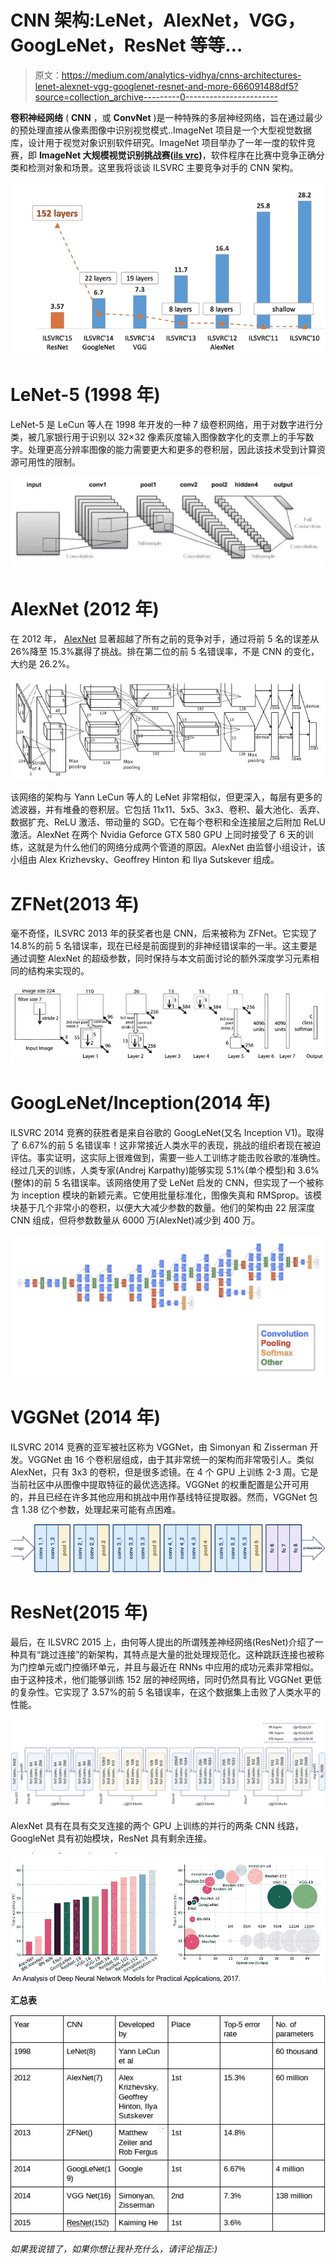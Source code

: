 # CNN 架构:LeNet，AlexNet，VGG，GoogLeNet，ResNet 等等…

> 原文：<https://medium.com/analytics-vidhya/cnns-architectures-lenet-alexnet-vgg-googlenet-resnet-and-more-666091488df5?source=collection_archive---------0----------------------->

**卷积神经网络** ( **CNN** ，或 **ConvNet** )是一种特殊的多层神经网络，旨在通过最少的预处理直接从像素图像中识别视觉模式..ImageNet 项目是一个大型视觉数据库，设计用于视觉对象识别软件研究。ImageNet 项目举办了一年一度的软件竞赛，即 **ImageNet 大规模视觉识别挑战赛(**[**ils vrc**](https://en.wikipedia.org/wiki/ImageNet#ImageNet_Challenge)**)**，软件程序在比赛中竞争正确分类和检测对象和场景。这里我将谈谈 ILSVRC 主要竞争对手的 CNN 架构。

![](img/b27d6c3ccb6bbbc8234acc08980510bf.png)

# LeNet-5 (1998 年)

LeNet-5 是 LeCun 等人在 1998 年开发的一种 7 级卷积网络，用于对数字进行分类，被几家银行用于识别以 32×32 像素灰度输入图像数字化的支票上的手写数字。处理更高分辨率图像的能力需要更大和更多的卷积层，因此该技术受到计算资源可用性的限制。

![](img/f259fc23002070786a6c3a4e1f5cc4c8.png)

# AlexNet (2012 年)

在 2012 年， [AlexNet](https://papers.nips.cc/paper/4824-imagenet-classification-with-deep-convolutional-neural-networks.pdf) 显著超越了所有之前的竞争对手，通过将前 5 名的误差从 26%降至 15.3%赢得了挑战。排在第二位的前 5 名错误率，不是 CNN 的变化，大约是 26.2%。

![](img/3a253b072b3c2a8d03ff36ec570a6027.png)

该网络的架构与 Yann LeCun 等人的 LeNet 非常相似，但更深入，每层有更多的滤波器，并有堆叠的卷积层。它包括 11x11、5x5、3x3、卷积、最大池化、丢弃、数据扩充、ReLU 激活、带动量的 SGD。它在每个卷积和全连接层之后附加 ReLU 激活。AlexNet 在两个 Nvidia Geforce GTX 580 GPU 上同时接受了 6 天的训练，这就是为什么他们的网络分成两个管道的原因。AlexNet 由监督小组设计，该小组由 Alex Krizhevsky、Geoffrey Hinton 和 Ilya Sutskever 组成。

# ZFNet(2013 年)

毫不奇怪，ILSVRC 2013 年的获奖者也是 CNN，后来被称为 ZFNet。它实现了 14.8%的前 5 名错误率，现在已经是前面提到的非神经错误率的一半。这主要是通过调整 AlexNet 的超级参数，同时保持与本文前面讨论的额外深度学习元素相同的结构来实现的。

![](img/c618d86e42d6c509654875d94bbc6939.png)

# GoogLeNet/Inception(2014 年)

ILSVRC 2014 竞赛的获胜者是来自谷歌的 GoogLeNet(又名 Inception V1)。取得了 6.67%的前 5 名错误率！这非常接近人类水平的表现，挑战的组织者现在被迫评估。事实证明，这实际上很难做到，需要一些人工训练才能击败谷歌的准确性。经过几天的训练，人类专家(Andrej Karpathy)能够实现 5.1%(单个模型)和 3.6%(整体)的前 5 名错误率。该网络使用了受 LeNet 启发的 CNN，但实现了一个被称为 inception 模块的新颖元素。它使用批量标准化，图像失真和 RMSprop。该模块基于几个非常小的卷积，以便大大减少参数的数量。他们的架构由 22 层深度 CNN 组成，但将参数数量从 6000 万(AlexNet)减少到 400 万。

![](img/369bc1c997a4bef2712f8369f33e7b58.png)

# VGGNet (2014 年)

ILSVRC 2014 竞赛的亚军被社区称为 VGGNet，由 Simonyan 和 Zisserman 开发。VGGNet 由 16 个卷积层组成，由于其非常统一的架构而非常吸引人。类似 AlexNet，只有 3x3 的卷积，但是很多滤镜。在 4 个 GPU 上训练 2-3 周。它是当前社区中从图像中提取特征的最优选选择。VGGNet 的权重配置是公开可用的，并且已经在许多其他应用和挑战中用作基线特征提取器。然而，VGGNet 包含 1.38 亿个参数，处理起来可能有点困难。

![](img/b124202fead2c757aba935728a2aea93.png)

# ResNet(2015 年)

最后，在 ILSVRC 2015 上，由何等人提出的所谓残差神经网络(ResNet)介绍了一种具有“跳过连接”的新架构，其特点是大量的批处理规范化。这种跳跃连接也被称为门控单元或门控循环单元，并且与最近在 RNNs 中应用的成功元素非常相似。由于这种技术，他们能够训练 152 层的神经网络，同时仍然具有比 VGGNet 更低的复杂性。它实现了 3.57%的前 5 名错误率，在这个数据集上击败了人类水平的性能。

![](img/f1ffe0a2f3711cccaf6ec02f0cb9acc4.png)

AlexNet 具有在具有交叉连接的两个 GPU 上训练的并行的两条 CNN 线路，GoogleNet 具有初始模块，ResNet 具有剩余连接。

![](img/e1a86276e4890e450c0a9af8c9f04b40.png)

**汇总表**

![](img/c9884e58ac1a0ad39c54fb79c77f97bc.png)

*如果我说错了，如果你想让我补充什么，请评论指正:)*